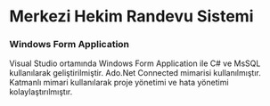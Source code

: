 # Merkezi Hekim Randevu Sistemi
### Windows Form Application
Visual Studio ortamında Windows Form Application ile C# ve MsSQL kullanılarak geliştirilmiştir. Ado.Net Connected mimarisi kullanılmıştır. 
Katmanlı mimari kullanılarak proje yönetimi ve hata yönetimi kolaylaştırılmıştır.
